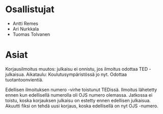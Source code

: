 
# Osallistujat
* Antti Remes
* Ari Nurkkala
* Tuomas Tolvanen


# Asiat
Korjausilmoitus muutos: julkaisu ei onnistu, jos ilmoitus odottaa TED -julkaisua.
Aikataulu: Koulutusympäristössä jo nyt. Odottaa tuotantoonvientiä.

Edellisen ilmoituksen numero -virhe toistunut TEDissä. Ilmoitus lähetetty ennen kun edellisellä numerolla oli OJS numero olemassa. 
Jatkossa ei toistu, koska korjauksen julkaisu on estetty ennen edellisen julkaisua.
Akuutti fiksi on tehdä uusi korjaus, koska edellisellä on nyt OJS -numero.
